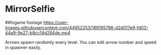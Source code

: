 # MirrorSelfie

##Ingame footage
https://user-images.githubusercontent.com/44952253/189195786-d2d017e9-fd03-44a9-9e27-b8cc14d284de.mp4


Arrows spawn randomly every level. You can edit arrow number and speed in spawner easily. 

